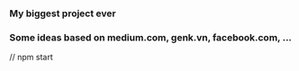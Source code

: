 ### My biggest project ever
### Some ideas based on medium.com, genk.vn, facebook.com, ...
// npm start
